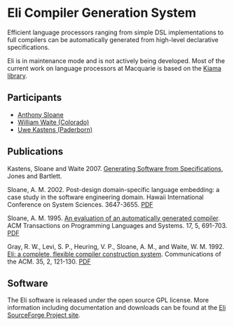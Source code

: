 # Eli Compiler Generation System

Efficient language processors ranging from simple DSL implementations to full compilers can be automatically generated from high-level declarative specifications.

Eli is in maintenance mode and is not actively being developed.
Most of the current work on language processors at Macquarie is based on the [Kiama library](projects/kiama).

## Participants

* [Anthony Sloane](https://inkytonik.github.io)
* [William Waite (Colorado)](http://ecee.colorado.edu/~waite/)
* [Uwe Kastens (Paderborn)](https://ag-kastens.cs.uni-paderborn.de/wir/uwe.html)

## Publications

Kastens, Sloane and Waite 2007. [Generating Software from Specifications](https://www.amazon.com/Generating-Software-Specifications-Uwe-Kastens/dp/0763741248), Jones and Bartlett.

Sloane, A. M. 2002. Post-design domain-specific language embedding: a case study in the software engineering domain. Hawaii International Conference on System Sciences. 3647-3655. [PDF](papers/hicss02.pdf)

Sloane, A. M. 1995. [An evaluation of an automatically generated compiler](https://dl.acm.org/citation.cfm?id=213980). ACM Transactions on Programming Languages and Systems. 17, 5, 691-703. [PDF](papers/toplas95.pdf)

Gray, R. W., Levi, S. P., Heuring, V. P., Sloane, A. M., and Waite, W. M. 1992. [Eli: a complete, flexible compiler construction system](https://dl.acm.org/citation.cfm?id=129637). Communications of the ACM. 35, 2, 121-130. [PDF](papers/cacm92.pdf)

## Software

The Eli software is released under the open source GPL license. More information including documentation and downloads can be found at the [Eli SourceForge Project site](https://sourceforge.net/projects/eli-project).
